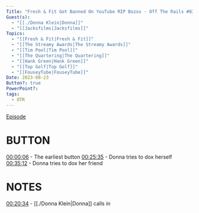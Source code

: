 ```yaml
---
Title: "Fresh & Fit Got Banned On YouTube RIP Bozos - Off The Rails #83"
Guest(s):
  - "[[./Donna Klein|Donna]]"
  - "[[Jacksfilms|Jacksfilms]]"
Topics:
  - "[[Fresh & Fit|Fresh & Fit]]"
  - "[[The Streamy Awards|The Streamy Awards]]"
  - "[[Tim Pool|Tim Pool]]"
  - "[[The Quartering|The Quartering]]"
  - "[[Hank Green|Hank Green]]"
  - "[[Top Golf|Top Golf]]"
  - "[[FouseyTube|FouseyTube]]"
Date: 2023-08-23
Button?: true
PowerPoint?: 
tags:
  - OTR
---
```

[Episode](https://youtu.be/Tzjt_KVK58w)
# BUTTON
[00:00:06](https://www.youtube.com/watch?v=Tzjt_KVK58w&t=1s) - The earliest button
[00:25:35](https://www.youtube.com/watch?v=Tzjt_KVK58w&t=1535s) - Donna tries to dox herself
[00:35:12](https://www.youtube.com/watch?v=Tzjt_KVK58w&t=2112s) - Donna tries to dox her friend
# NOTES
[00:20:34](https://youtu.be/Tzjt_KVK58w?t=1234) - [[./Donna Klein|Donna]] calls in

